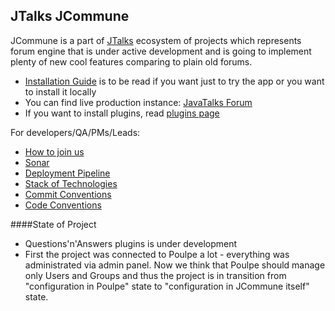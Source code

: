 JTalks JCommune
---
JCommune is a part of [JTalks](http://jtalks.org) ecosystem of projects which represents forum engine that is under active development and is going to implement plenty of new cool features comparing to plain old forums.

* [Installation Guide](docs/installation/general-installation-guide.md) is to be read if you want just to try the app or you want to install it locally
* You can find live production instance: [JavaTalks Forum](http://javatalks.ru)
* If you want to install plugins, read [plugins page](jcommune-plugins/README.md)

For developers/QA/PMs/Leads:
* [How to join us](docs/how-to-join-us.md)
* [Sonar](http://sonar.jtalks.org/dashboard/index/1)
* [Deployment Pipeline](http://ci.jtalks.org/view/JCommune.%20Pipeline)
* [Stack of Technologies](http://wiki.jtalks.org/display/jtalks/Stack+of+technologies)
* [Commit Conventions](docs/commit-conventions.md)
* [Code Conventions](http://wiki.jtalks.org/display/jtalks/Code+Conventions)

####State of Project

- Questions'n'Answers plugins is under development
- First the project was connected to Poulpe a lot - everything was administrated via admin panel. Now we think that Poulpe
should manage only Users and Groups and thus the project is in transition from "configuration in Poulpe" state to
"configuration in JCommune itself" state.

